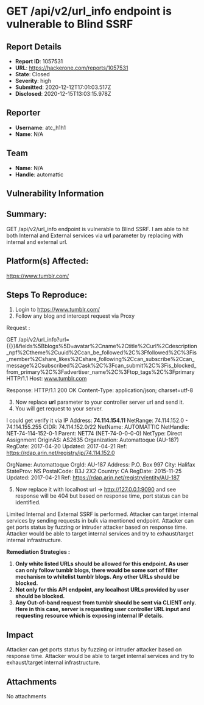 # GET /api/v2/url_info endpoint is vulnerable to Blind SSRF

## Report Details
- **Report ID**: 1057531
- **URL**: https://hackerone.com/reports/1057531
- **State**: Closed
- **Severity**: high
- **Submitted**: 2020-12-12T17:01:03.517Z
- **Disclosed**: 2020-12-15T13:03:15.978Z

## Reporter
- **Username**: atc_h1h1
- **Name**: N/A

## Team
- **Name**: N/A
- **Handle**: automattic

## Vulnerability Information
## Summary:
GET /api/v2/url_info endpoint is vulnerable to Blind SSRF. I am able to hit both Internal and External services via **url** parameter by replacing with internal and external url.

## Platform(s) Affected:
https://www.tumblr.com/

## Steps To Reproduce:

  1. Login to https://www.tumblr.com/
  2. Follow any blog and intercept request via Proxy

Request :

GET /api/v2/url_info?url={{}}&fields%5Bblogs%5D=avatar%2Cname%2Ctitle%2Curl%2Cdescription_npf%2Ctheme%2Cuuid%2Ccan_be_followed%2C%3Ffollowed%2C%3Fis_member%2Cshare_likes%2Cshare_following%2Ccan_subscribe%2Ccan_message%2Csubscribed%2Cask%2C%3Fcan_submit%2C%3Fis_blocked_from_primary%2C%3Fadvertiser_name%2C%3Ftop_tags%2C%3Fprimary HTTP/1.1
Host: www.tumblr.com 

Response:
HTTP/1.1 200 OK
Content-Type: application/json; charset=utf-8

3. Now replace **url** parameter to your controller server url and send it.
4. You will get request to your server.

I could get verify it via IP Address: **74.114.154.11**
NetRange:       74.114.152.0 - 74.114.155.255
CIDR:           74.114.152.0/22
NetName:        AUTOMATTIC
NetHandle:      NET-74-114-152-0-1
Parent:         NET74 (NET-74-0-0-0-0)
NetType:        Direct Assignment
OriginAS:       AS2635
Organization:   Automattoque (AU-187)
RegDate:        2017-04-20
Updated:        2017-04-21
Ref:            https://rdap.arin.net/registry/ip/74.114.152.0

OrgName:        Automattoque
OrgId:          AU-187
Address:        P.O. Box 997
City:           Halifax
StateProv:      NS
PostalCode:     B3J 2X2
Country:        CA
RegDate:        2015-11-25
Updated:        2017-04-21
Ref:            https://rdap.arin.net/registry/entity/AU-187

5. Now replace it with localhost url -> http://127.0.0.1:9090 and see response will be 404 but based on response time, port status can be identified.

Limited Internal and External SSRF is performed. Attacker can target internal services by sending requests in bulk via mentioned endpoint.
Attacker can get ports status by fuzzing or intruder attacker based on response time.
Attacker would be able to target internal services and try to exhaust/target internal infrastructure.

**Remediation Strategies :**

1. **Only white listed URLs should be allowed for this endpoint. As user can only follow tumblr blogs, there would be some sort of filter mechanism to whitelist tumblr blogs. Any other URLs should be blocked.**
2. **Not only for this API endpoint, any localhost URLs provided by user should be blocked.**
2. **Any Out-of-band request from tumblr should be sent via CLIENT only. Here  in this case, server is requesting user controller URL input and requesting resource which is exposing internal IP details.**

## Impact

Attacker can get ports status by fuzzing or intruder attacker based on response time.
Attacker would be able to target internal services and try to exhaust/target internal infrastructure.

## Attachments
No attachments
